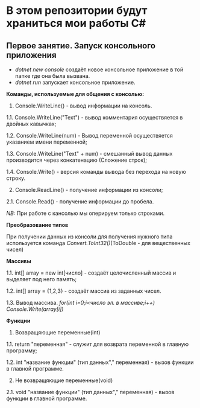 # В этом репозитории будут храниться мои работы C#

## Первое занятие. Запуск консольного приложения

* *dotnet new console* создаёт новое консольное приложение в той папке где она была вызвана.
* *dotnet run* запускает консольное приложение.

**Команды, используемые для общения с консолью:**

1. Console.WriteLine() - вывод информации на консоль.

1.1. Console.WriteLine("Text") - вывод комментария осуществяется в двойных кавычках; 

1.2. Console.WriteLine(num) - Вывод переменной осуществяется указанием имени переменной;

1.3. Console.WriteLine("Text" + num) - смешанный вывод данных производится через конкатенацию (Сложение строк);

1.4. Console.Write() - версия команды вывода без перехода на новую строку.

2. Console.ReadLine() - получение информации из консоли;

2.1. Console.Read() - получение информации до пробела.

*NB:* При работе с кансолью мы оперируем только строками.

**Преобразование типов**

При получении данных из консоли для получения нужного типа используется команда *Convert.ToInt32()*(ToDouble - для вещественных чисел)

**Массивы**

1.1. int[] array = new int[число] - создаёт целочисленный массив и выделяет под него память;

1.2. int[] array = {1,2,3} - создаёт массив из заданных чисел.

1.3. Вывод массива.
*for(int i=0;i<число эл. в массиве;i++)*
*Console.Write(array[i])*

**Функции**

1. Возвращяющие переменные(int)

1.1. return "переменная" - служит для возврата переменной в главную программу;

1.2. int "название функции" (тип данных"," переменная) - вызов функции в главной программе.

2. Не возвращяющие переменные(void)

2.1. void "название функции" (тип данных"," переменная) - вызов функции в главной программе.
